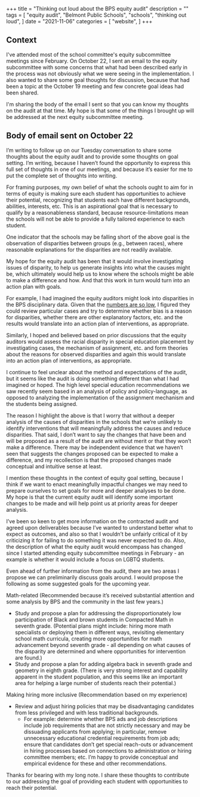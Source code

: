 +++
title = "Thinking out loud about the BPS equity audit"
description = ""
tags = [
    "equity audit",
    "Belmont Public Schools",
    "schools",
    "thinking out loud",
]
date = "2021-11-06"
categories = [
    "website",
]
+++

## Context

I've attended most of the school committee's equity subcommittee meetings since February. On October 22, I sent an email to the equity subcommittee with some concerns that what had been described early in the process was not obviously what we were seeing in the implementation. I also wanted to share some goal thoughts for discussion, because that had been a topic at the October 19 meeting and few concrete goal ideas had been shared.

I'm sharing the body of the email I sent so that you can know my thoughts on the audit at that time. My hope is that some of the things I brought up will be addressed at the next equity subcommittee meeting.


## Body of email sent on October 22

I’m writing to follow up on our Tuesday conversation to share some thoughts about the equity audit and to provide some thoughts on goal setting. I’m writing, because I haven’t found the opportunity to express this full set of thoughts in one of our meetings, and because it’s easier for me to put the complete set of thoughts into writing.

For framing purposes, my own belief of what the schools ought to aim for in terms of equity is making sure each student has opportunities to achieve their potential, recognizing that students each have different backgrounds, abilities, interests, etc. This is an aspirational goal that is necessary to qualify by a reasonableness standard, because resource-limitations mean the schools will not be able to provide a fully tailored experience to each student.

One indicator that the schools may be falling short of the above goal is the observation of disparities between groups (e.g., between races), where reasonable explanations for the disparities are not readily available.

My hope for the equity audit has been that it would involve investigating issues of disparity, to help us generate insights into what the causes might be, which ultimately would help us to know where the schools might be able to make a difference and how. And that this work in turn would turn into an action plan with goals.

For example, I had imagined the equity auditors might look into disparities in the BPS disciplinary data. Given that the [numbers are so low](https://profiles.doe.mass.edu/ssdr/?orgcode=00260000&fycode=2020), I figured they could review particular cases and try to determine whether bias is a reason for disparities, whether there are other explanatory factors, etc. and the results would translate into an action plan of interventions, as appropriate.

Similarly, I hoped and believed based on prior discussions that the equity auditors would assess the racial disparity in special education placement by investigating cases, the mechanism of assignment, etc. and form theories about the reasons for observed disparities and again this would translate into an action plan of interventions, as appropriate.

I continue to feel unclear about the method and expectations of the audit, but it seems like the audit is doing something different than what I had imagined or hoped. The high level special education recommendations we saw recently seem based in an analysis of policy and policy-language, as opposed to analyzing the implementation of the assignment mechanism and the students being assigned.

The reason I highlight the above is that I worry that without a deeper analysis of the causes of disparities in the schools that we’re unlikely to identify interventions that will meaningfully address the causes and reduce disparities. That said, I don’t want to say the changes that have been and will be proposed as a result of the audit are without merit or that they won’t make a difference. There may be independent evidence that we haven’t seen that suggests the changes proposed can be expected to make a difference, and my recollection is that the proposed changes made conceptual and intuitive sense at least.

I mention these thoughts in the context of equity goal setting, because I think if we want to enact meaningfully impactful changes we may need to prepare ourselves to set goals for more and deeper analyses to be done. My hope is that the current equity audit will identify some important changes to be made and will help point us at priority areas for deeper analysis. 

I’ve been so keen to get more information on the contracted audit and agreed upon deliverables because I’ve wanted to understand better what to expect as outcomes, and also so that I wouldn’t be unfairly critical of it by criticizing it for failing to do something it was never expected to do. Also, the description of what the equity audit would encompass has changed since I started attending equity subcommittee meetings in February - an example is whether it would include a focus on LGBTQ students.

Even ahead of further information from the audit, there are two areas I propose we can preliminarily discuss goals around. I would propose the following as some suggested goals for the upcoming year.

Math-related (Recommended because it’s received substantial attention and some analysis by BPS and the community in the last few years.)
* Study and propose a plan for addressing the disproportionately low participation of Black and brown students in Compacted Math in seventh grade. (Potential plans might include: hiring more math specialists or deploying them in different ways, revisiting elementary school math curricula, creating more opportunities for math advancement beyond seventh grade - all depending on what causes of the disparity are determined and where opportunities for intervention are found.)
* Study and propose a plan for adding algebra back in seventh grade and geometry in eighth grade. (There is very strong interest and capability apparent in the student population, and this seems like an important area for helping a large number of students reach their potential.)

Making hiring more inclusive (Recommendation based on my experience)
* Review and adjust hiring policies that may be disadvantaging candidates from less privileged and with less traditional backgrounds.
  * For example: determine whether BPS ads and job descriptions include job requirements that are not strictly necessary and may be dissuading applicants from applying; in particular, remove unnecessary educational credential requirements from job ads; ensure that candidates don’t get special reach-outs or advancement in hiring processes based on connections to administration or hiring committee members; etc. I’m happy to provide conceptual and empirical evidence for these and other recommendations.

Thanks for bearing with my long note. I share these thoughts to contribute to our addressing the goal of providing each student with opportunities to reach their potential.

